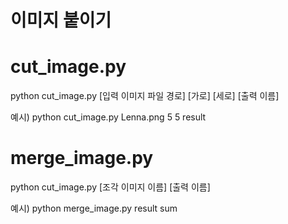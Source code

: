 # 이미지 붙이기


# cut_image.py
python cut_image.py [입력 이미지 파일 경로] [가로] [세로] [출력 이름]

예시) python cut_image.py Lenna.png 5 5 result

# merge_image.py
python cut_image.py [조각 이미지 이름] [출력 이름]

예시) python merge_image.py result sum
